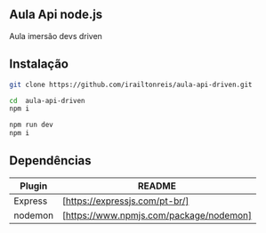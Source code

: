 ## Aula Api node.js
Aula imersão devs driven

## Instalação
```sh
git clone https://github.com/irailtonreis/aula-api-driven.git
```
```sh
cd  aula-api-driven
npm i
```

```sh
npm run dev
npm i
```

## Dependências

| Plugin | README |
| ------ | ------ |
| Express | [https://expressjs.com/pt-br/]
| nodemon | [https://www.npmjs.com/package/nodemon]


